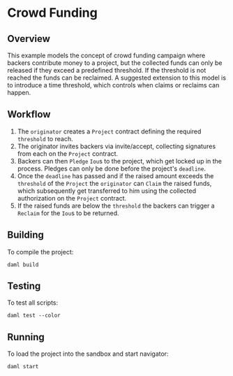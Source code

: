 # Crowd Funding

## Overview

This example models the concept of crowd funding campaign where backers contribute money to a project, but the collected funds can only be released if they exceed a predefined threshold. If the threshold is not reached the funds can be reclaimed. A suggested extension to this model is to introduce a time threshold, which controls when claims or reclaims can happen.

## Workflow
1. The `originator` creates a `Project` contract defining the required `threshold` to reach.
2. The originator invites backers via invite/accept, collecting signatures from each on the `Project` contract.
3. Backers can then `Pledge` `Iou`s to the project, which get locked up in the process. Pledges can only be done before the project's `deadline`.
4. Once the `deadline` has passed and if the raised amount exceeds the `threshold` of the `Project` the `originator` can `Claim` the raised funds, which subsequently get transferred to him using the collected authorization on the `Project` contract.
5. If the raised funds are below the `threshold` the backers can trigger a `Reclaim` for the `Iou`s to be returned.

## Building
To compile the project:
```
daml build
```

## Testing
To test all scripts:
```
daml test --color
```

## Running
To load the project into the sandbox and start navigator:
```
daml start
```
